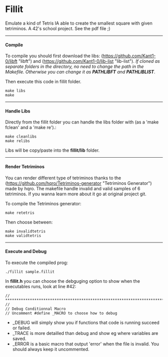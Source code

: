 # Fillit
Emulate a kind of Tetris IA able to create the smallest square with given tetriminos. A 42's school project. See the pdf file ;)

___________
#### Compile
To compile you should first download the libs: (https://github.com/Kant1-0/libft "libft") and (https://github.com/Kant1-0/lib-list "lib-list"). *If cloned as separate folders in the directory, no need to change the path in the Makefile. Otherwise you can change it as* ***PATHLIBFT*** *and* ***PATHLIBLIST***.

Then execute this code in fillit folder.

    make libs
    make

___________
#### Handle Libs
Directly from the fillit folder you can handle the libs folder with (as a 'make fclean' and a 'make re').:

    make cleanlibs
    make relibs 

Libs will be copy/paste into the **fillit/lib** folder.

___________
#### Render Tetriminos
You can render different type of tetriminos thanks to the (https://github.com/hqro/Tetriminos-generator "Tetriminos Generator") made by hqro. The makefile handle invalid and valid samples of 6 tetriminos. If you wanna learn more about it go at original project git.

To compile the Tetriminos generator:

    make retetris

Then choose between:

    make invalidtetris
    make validtetris

___________
#### Execute and Debug
To execute the compiled prog:

    ./fillit sample.fillit

In **fillit.h** you can choose the debguging option to show when the executables runs, look at line #42:

    // ************************************************************************** //
    // Debug Conditionnal Macro
    // Uncomment #define _MACRO to choose how to debug
* _DEBUG will simply show you if functions that code is running succeed or failed.
* _TRACE is more detailled than debug and show eg where variables are saved.
* _ERROR is a basic macro that output 'error' when the file is invalid. You should always keep it uncommented.
